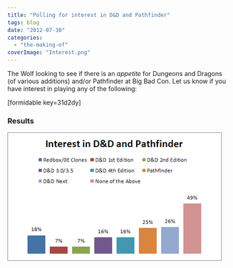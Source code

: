 ```yaml
---
title: "Polling for interest in D&D and Pathfinder"
tags: blog
date: "2012-07-30"
categories: 
  - "the-making-of"
coverImage: "Interest.png"
---
```


The Wolf looking to see if there is an _appetite_ for Dungeons and Dragons (of various additions) and/or Pathfinder at Big Bad Con. Let us know if you have interest in playing any of the following:

\[formidable key=31d2dy\]

### Results

[![](/images/Interest.png "Interest")](http://www.bigbadcon.com/wp-content/uploads/2012/07/Interest.png)
